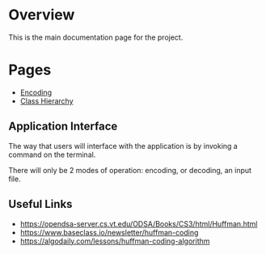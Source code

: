 # Overview

This is the main documentation page for the project.

# Pages

* [Encoding](./encoding.md)
* [Class Hierarchy](./class_hierarchy.md)

## Application Interface

The way that users will interface with the application is by invoking a command
on the terminal.

There will only be 2 modes of operation: encoding, or decoding, an input file.

## Useful Links

* https://opendsa-server.cs.vt.edu/ODSA/Books/CS3/html/Huffman.html
* https://www.baseclass.io/newsletter/huffman-coding
* https://algodaily.com/lessons/huffman-coding-algorithm